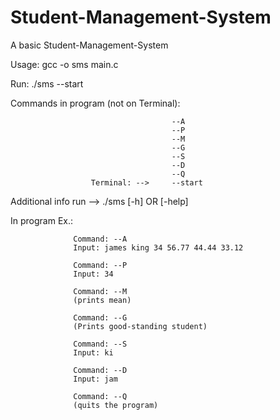 # Student-Management-System
A basic Student-Management-System


Usage: gcc -o sms main.c

Run: ./sms --start

Commands in program (not on Terminal): 

                                        --A
                                        --P
                                        --M
                                        --G
                                        --S
                                        --D
                                        --Q
                      Terminal: -->     --start
          
  Additional info run --> ./sms [-h] OR [-help]
  
  In program Ex.:
  
                  Command: --A
                  Input: james king 34 56.77 44.44 33.12
                  
                  Command: --P
                  Input: 34
                  
                  Command: --M
                  (prints mean)
                  
                  Command: --G
                  (Prints good-standing student)
                  
                  Command: --S
                  Input: ki
                  
                  Command: --D
                  Input: jam
                  
                  Command: --Q
                  (quits the program)
